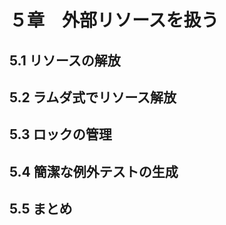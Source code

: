# ５章　外部リソースを扱う

## 5.1 リソースの解放


## 5.2 ラムダ式でリソース解放


## 5.3 ロックの管理


## 5.4 簡潔な例外テストの生成


## 5.5 まとめ


